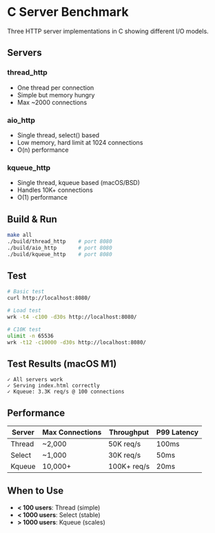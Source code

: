 # C Server Benchmark

Three HTTP server implementations in C showing different I/O models.

## Servers

### thread_http
- One thread per connection
- Simple but memory hungry
- Max ~2000 connections

### aio_http  
- Single thread, select() based
- Low memory, hard limit at 1024 connections
- O(n) performance

### kqueue_http
- Single thread, kqueue based (macOS/BSD)
- Handles 10K+ connections
- O(1) performance

## Build & Run
```bash
make all
./build/thread_http    # port 8080
./build/aio_http       # port 8080  
./build/kqueue_http    # port 8080
```

## Test
```bash
# Basic test
curl http://localhost:8080/

# Load test
wrk -t4 -c100 -d30s http://localhost:8080/

# C10K test
ulimit -n 65536
wrk -t12 -c10000 -d30s http://localhost:8080/
```

## Test Results (macOS M1)
```
✓ All servers work
✓ Serving index.html correctly  
✓ Kqueue: 3.3K req/s @ 100 connections
```

## Performance

| Server | Max Connections | Throughput | P99 Latency |
|--------|----------------|------------|-------------|
| Thread | ~2,000 | 50K req/s | 100ms |
| Select | ~1,000 | 30K req/s | 50ms |
| Kqueue | 10,000+ | 100K+ req/s | 20ms |

## When to Use

- **< 100 users**: Thread (simple)
- **< 1000 users**: Select (stable)  
- **> 1000 users**: Kqueue (scales)